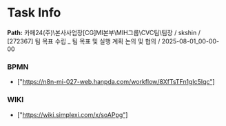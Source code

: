 # Task Info

**Path:** 카페24(주)\본사사업장\[CG]MI본부\MIH그룹\CVC팀\팀장 / skshin / [272367] 팀 목표 수립 _ 팀 목표 및 실행 계획 논의 및 협의 / 2025-08-01_00-00-00

### BPMN
- ["https://n8n-mi-027-web.hanpda.com/workflow/8XfTsTFn1gIc5Iqc"]

### WIKI
- ["https://wiki.simplexi.com/x/soAPpg"]

